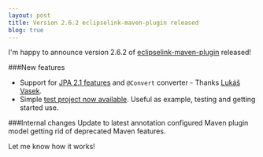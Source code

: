 ```yaml
---
layout: post
title: Version 2.6.2 eclipselink-maven-plugin released
blog: true
---
```


I'm happy to announce version 2.6.2 of [eclipselink-maven-plugin](http://github.com/ethlo/eclipselink-maven-plugin) released!

###New features
* Support for [JPA 2.1 features](https://en.wikibooks.org/wiki/Java_Persistence/What_is_new_in_JPA_2.1%3F) and `@Convert` converter - Thanks [Lukáš Vasek](https://github.com/bilak).
* Simple [test project now available](https://github.com/ethlo/eclipselink-maven-plugin-test). Useful as example, testing and getting started use.

###Internal changes 
Update to latest annotation configured Maven plugin model getting rid of deprecated Maven features.

Let me know how it works!
